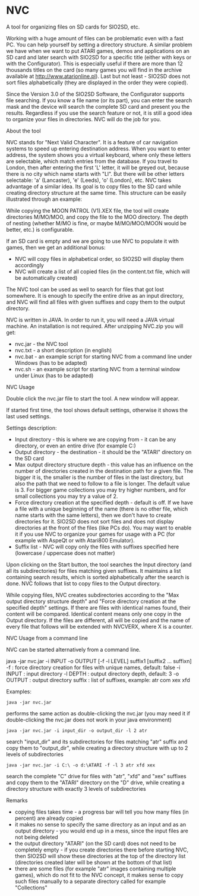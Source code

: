 # NVC
A tool for organizing files on SD cards for SIO2SD, etc.

Working with a huge amount of files can be problematic even with a fast PC. You can help yourself by setting a directory structure. A similar problem we have when we want to put ATARI games, demos and applications on an SD card and later search with SIO2SD for a specific title (either with keys or with the Configurator). This is especially useful if there are more than 12 thousands titles on the card (so many games you will find in the archive available at http://www.atarionline.pl). Last but not least - SIO2SD does not sort files alphabetically (they are displayed in the order they were copied).

Since the Version 3.0 of the SIO2SD Software, the Configurator supports file searching. If you know a file name (or its part), you can enter the search mask and the device will search the complete SD card and present you the results. Regardless if you use the search feature or not, it is still a good idea to organize your files in directories. NVC will do the job for you.

About the tool

NVC stands for "Next Valid Character". It is a feature of car navigation systems to speed up entering destination address. When you want to enter address, the system shows you a virtual keyboard, where only these letters are selectable, which match entries from the database. If you travel to London, then after entering the first 'L' letter, it will be greyed out, because there is no city which name starts with "Ll". But there will be other letters selectable: 'a' (Lancaster), 'e' (Leeds), 'o' (London), etc.
NVC takes advantage of a similar idea. Its goal is to copy files to the SD card while creating directory structure at the same time. This structure can be easily illustrated through an example:

While copying the MOON PATROL (V1).XEX file, the tool will create directories M/MO/MOO, and copy the file to the MOO directory. The depth of nesting (whether M/MO is fine, or maybe M/MO/MOO/MOON would be better, etc.) is configurable.

If an SD card is empty and we are going to use NVC to populate it with games, then we get an additional bonus:
- NVC will copy files in alphabetical order, so SIO2SD will display them accordingly
- NVC will create a list of all copied files (in the content.txt file, which will be automatically created) 

The NVC tool can be used as well to search for files that got lost somewhere. It is enough to specify the entire drive as an input directory, and NVC will find all files with given suffixes and copy them to the output directory.

NVC is written in JAVA. In order to run it, you will need a JAVA virtual machine.
An installation is not required. After unzipping NVC.zip you will get:
- nvc.jar - the NVC tool
- nvc.txt - a short description (in english)
- nvc.bat - an example script for starting NVC from a command line under Windows (has to be adapted)
- nvc.sh - an example script for starting NVC from a terminal window under Linux (has to be adapted) 

NVC Usage

Double click the nvc.jar file to start the tool. A new window will appear.

If started first time, the tool shows default settings, otherwise it shows the last used settings.

Settings description:
- Input directory - this is where we are copying from - it can be any directory, or even an entire drive (for example C:\)
- Output directory - the destination - it should be the "ATARI" directory on the SD card
- Max output directory structure depth - this value has an influence on the number of directories created in the destination path for a given file. The bigger it is, the smaller is the number of files in the last directory, but also the path that we need to follow to a file is longer. The default value is 3. For bigger game collections you may try higher numbers, and for small collections you may try a value of 2.
- Force directory creation at the specified depth - default is off. If we have a file with a unique beginning of the name (there is no other file, which name starts with the same letters), then we don't have to create directories for it. SIO2SD does not sort files and does not display directories at the front of the files (like PCs do). You may want to enable it if you use NVC to organize your games for usage with a PC (for example with AspeQt or with Atari800 Emulator).
- Suffix list - NVC will copy only the files with suffixes specified here (lowercase / uppercase does not matter) 

Upon clicking on the Start button, the tool searches the Input directory (and all its subdirectories) for files matching given suffixes. It maintains a list containing search results, which is sorted alphabetically after the search is done. NVC follows that list to copy files to the Output directory.

While copying files, NVC creates subdirectories according to the "Max output directory structure depth" and "Force directory creation at the specified depth" settings. If there are files with identical names found, their content will be compared. Identical content means only one copy in the Output directory. If the files are different, all will be copied and the name of every file that follows will be extended with NVCVERX, where X is a counter.

NVC Usage from a command line

NVC can be started alternatively from a command line.

java -jar nvc.jar -i INPUT -o OUTPUT [-f -l LEVEL] suffix1 [suffix2 ... suffixn]
 -f        : force directory creation for files with unique names, default: false
 -i INPUT  : input directory
 -l DEPTH  : output directory depth, default: 3
 -o OUTPUT : output directory
 suffix    : list of suffixes, example: atr com xex xfd

Examples:

    java -jar nvc.jar

performs the same action as double-clicking the nvc.jar (you may need it if double-clicking the nvc.jar does not work in your java environment)

    java -jar nvc.jar -i input_dir -o output_dir -l 2 atr

search "input_dir" and its subdirectories for files matching "atr" suffix and copy them to "output_dir", while creating a directory structure with up to 2 levels of subdirectories

    java -jar nvc.jar -i C:\ -o d:\ATARI -f -l 3 atr xfd xex

search the complete "C" drive for files with "atr", "xfd" and "xex" suffixes and copy them to the "ATARI" directory on the "D" drive, while creating a directory structure with exactly 3 levels of subdirectories

Remarks
- copying files takes time - a progress bar will tell you how many files (in percent) are already copied
- it makes no sense to specify the same directory as an input and as an output directory - you would end up in a mess, since the input files are not being deleted
- the output directory "ATARI" (on the SD card) does not need to be completely empty - if you create directories there before starting NVC, then SIO2SD will show these directories at the top of the directory list (directories created later will be shown at the bottom of that list)
- there are some files (for example "atr" images containing multiple games), which do not fit to the NVC concept, it makes sense to copy such files manually to a separate directory called for example "Collections"

    
